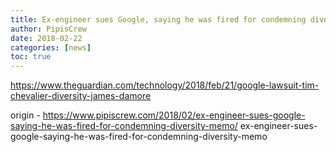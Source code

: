```yaml
---
title: Ex-engineer sues Google, saying he was fired for condemning diversity memo
author: PipisCrew
date: 2018-02-22
categories: [news]
toc: true
---
```


https://www.theguardian.com/technology/2018/feb/21/google-lawsuit-tim-chevalier-diversity-james-damore

origin - https://www.pipiscrew.com/2018/02/ex-engineer-sues-google-saying-he-was-fired-for-condemning-diversity-memo/ ex-engineer-sues-google-saying-he-was-fired-for-condemning-diversity-memo